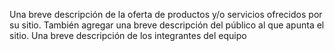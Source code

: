 Una breve descripción de la oferta de productos y/o servicios ofrecidos por su sitio. También agregar una breve descripción del público al que apunta el sitio.
Una breve descripción de los integrantes del equipo
